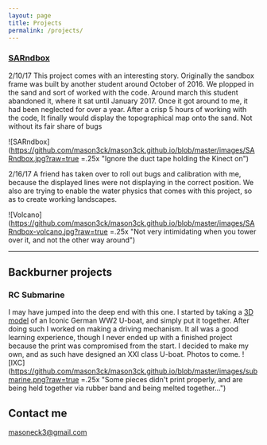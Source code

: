 ```yaml
---
layout: page
title: Projects
permalink: /projects/
---
```


### [SARndbox](http://idav.ucdavis.edu/~okreylos/ResDev/SARndbox/)
2/10/17 This project comes with an interesting story. Originally the sandbox frame was built by another student around October of 2016. We plopped in the sand and sort of worked with the code. Around march this student abandoned it, where it sat until January 2017. Once it got around to me, it had been neglected for over a year. After a crisp 5 hours of working with the code, It finally would display the topographical map onto the sand. Not without its fair share of bugs

![SARndbox](https://github.com/mason3ck/mason3ck.github.io/blob/master/images/SARndbox.jpg?raw=true =.25x "Ignore the duct tape holding the Kinect on")

2/16/17 A friend has taken over to roll out bugs and calibration with me, because the displayed lines were not displaying in the correct position. We also are trying to enable the water physics that comes with this project, so as to create working landscapes.

![Volcano](https://github.com/mason3ck/mason3ck.github.io/blob/master/images/SARndbox-volcano.jpg?raw=true =.25x "Not very intimidating when you tower over it, and not the other way around")


***

## Backburner projects

### RC Submarine

  I may have jumped into the deep end with this one. I started by taking a [3D model](http://www.thingiverse.com/thing:6432) of an Iconic German WW2 U-boat, and simply put it together. After doing such I worked on making a driving mechanism. It all was a good learning experience, though I never ended up with a finished project because the print was compromised from the start. I decided to make my own, and as such have designed an XXI class U-boat. Photos to come.
  ![IXC](https://github.com/mason3ck/mason3ck.github.io/blob/master/images/submarine.png?raw=true =.25x "Some pieces didn't print properly, and are being held together via rubber band and being melted together...")

## Contact me

[masoneck3@gmail.com](mailto:masoneck3@gmail.com)
